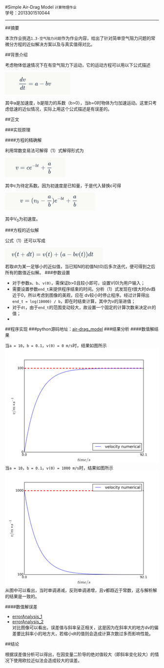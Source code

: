 
#Simple Air-Drag Model
`计算物理作业`<br>
学号：2013301510044
***
##摘要

本次作业挑选`1.3-空气阻力问题`作为作业内容，给出了针对简单空气阻力问题的常微分方程的近似解决方案以及与真实值得对比。 

##背景介绍

考虑物体低速情况下在有空气阻力下运动，它的运动方程可以用以下公式描述

![](./Resource/e5_1.png)


其中a是加速度，b是阻力的系数（b>0），当b=0时物体为匀加速运动。这里只考虑低速的近似情况，实际上用这个公式描述是有误差的。

##正文

###实现原理

####方程的精确解

利用常数变易法可解得（1）式解得形式为

![](./Resource/e5_2.png)


其中c为待定系数。因为初速度是已知量，于是代入替换c可得

![](./Resource/e5_3.png)

其中V<sub>0</sub>为初速度。

###方程的近似解

公式（1）还可以写成

![](./Resource/e5_4.png)<br>
若取dt为某一足够小的近似值，当已知N的初值N(t0)后多次迭代，便可得到之后所有的数值近似解。 
###参数设置
* 对于参数`a`、`b`、`v(0)`，需保证b>0且较小即可，设置V(0)为用户输入； 
* 需要设置参数`end_t`来提供程序结束的时间。分析（1）式发现在t很大时dv趋近于0，所以考虑到图像的美观，应在
dv较小时停止程序。经过计算得出`end_t = log(10000) / b`，即在时结束计算，其中为v的渐进值；
* 对于`dt`，由于`end_t`的范围变动较大，故设置一个固定的计算次数来决定`dt`的值；
* 
##程序实现
###python源码地址：[air-drag_model](./air-drag_model.py)
###结果分析
####数值解结果

  当`a = 10`，`b = 0.1`，`v(0) = 0 m/s`时，结果如图所示 <br>
![](./Resource/air-drag_model_1.png)
  当`a = 10`，`b = 0.1`，`v(0) = 1000 m/s`时，结果如图所示 <br>
![](./Resource/air-drag_model_2.png)
  从图中可以看出，当时单调递减，反则单调递增，且v都趋近于常数，这与解析解的结果是一致的。

####数值解误差

* [errorAnalysis_1](./Resource/errorAnalysis_1.txt)<br>
* [errorAnalysis_2](./Resource/errorAnalysis_2.txt)<br>
对比图像可以看出，误差值与斜率呈正相关，这是因为在斜率大的地方dv的偏差要比斜率小的地方大，若缩小dt的值则会造成计算次数过多而影响性能。

##结论

根据误差值分析可以得出，在因变量二阶导的绝对值较大（即斜率变化较大）的情况下使用欧拉近似法会造成较大的误差。
